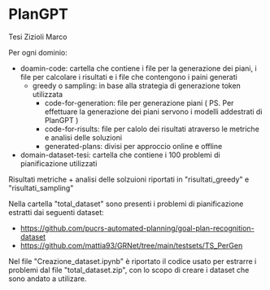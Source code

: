 # PlanGPT
Tesi Zizioli Marco

Per ogni dominio:
  - doamin-code: cartella che contiene i file per la generazione dei piani, i file per calcolare i risultati e i file che contengono i paini generati
    - greedy o sampling: in base alla strategia di generazione token utilizzata
      - code-for-generation: file per generazione piani ( PS. Per effettuare la generazione dei piani servono i modelli addestrati di PlanGPT )
      - code-for-risults: file per calolo dei risultati atraverso le metriche e analisi delle soluzioni
      - generated-plans: divisi per approccio online e offline
  - domain-dataset-tesi: cartella che contiene i 100 problemi di pianificazione utilizzati

Risultati metriche + analisi delle solzuioni riportati in "risultati_greedy" e "risultati_sampling"

Nella cartella "total_dataset" sono presenti i problemi di pianificazione estratti dai seguenti dataset:
  - https://github.com/pucrs-automated-planning/goal-plan-recognition-dataset
  - https://github.com/mattia93/GRNet/tree/main/testsets/TS_PerGen

Nel file "Creazione_dataset.ipynb" è riportato il codice usato per estrarre i problemi dal file "total_dataset.zip", con lo scopo di creare i dataset che sono andato a utilizare.
